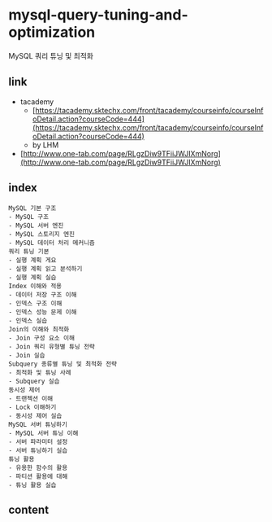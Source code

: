 # mysql-query-tuning-and-optimization
MySQL 쿼리 튜닝 및 최적화

## link

* tacademy
    - [https://tacademy.sktechx.com/front/tacademy/courseinfo/courseInfoDetail.action?courseCode=444](https://tacademy.sktechx.com/front/tacademy/courseinfo/courseInfoDetail.action?courseCode=444)
    - by LHM
* [http://www.one-tab.com/page/RLgzDiw9TFiiJWJIXmNorg](http://www.one-tab.com/page/RLgzDiw9TFiiJWJIXmNorg)

## index

```
MySQL 기본 구조
- MySQL 구조
- MySQL 서버 엔진
- MySQL 스토리지 엔진
- MySQL 데이터 처리 메커니즘
쿼리 튜닝 기본
- 실행 계획 게요
- 실행 계획 읽고 분석하기
- 실행 계획 실습
Index 이해와 적용
- 데이터 저장 구조 이해
- 인덱스 구조 이해
- 인덱스 성능 문제 이해
- 인덱스 실습
Join의 이해와 최적화
- Join 구성 요소 이해
- Join 쿼리 유형별 튜닝 전략
- Join 실습
Subquery 종류별 튜닝 및 최적화 전략
- 최적화 및 튜닝 사례
- Subquery 실습
동시성 제어 
- 트랜젝션 이해 
- Lock 이해하기 
- 동시성 제어 실습
MySQL 서버 튜닝하기 
- MySQL 서버 튜닝 이해 
- 서버 파라미터 설정 
- 서버 튜닝하기 실습 
튜닝 활용 
- 유용한 함수의 활용 
- 파티션 활용에 대해 
- 튜닝 활용 실습
```

## content
